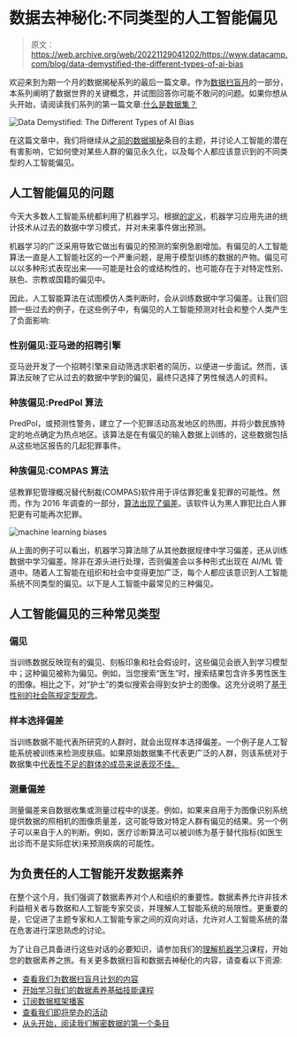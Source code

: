 # 数据去神秘化:不同类型的人工智能偏见

> 原文：<https://web.archive.org/web/20221129041202/https://www.datacamp.com/blog/data-demystified-the-different-types-of-ai-bias>

欢迎来到为期一个月的数据揭秘系列的最后一篇文章。作为[数据扫盲月](https://web.archive.org/web/20220909225543/https://www.datacamp.com/data-literacy-month/)的一部分，本系列阐明了数据世界的关键概念，并试图回答你可能不敢问的问题。如果你想从头开始，请阅读我们系列的第一篇文章:[什么是数据集？](https://web.archive.org/web/20220909225543/https://www.datacamp.com/blog/data-demystified-what-exactly-is-data)

![Data Demystified: The Different Types of AI Bias](img/64ffb9107ddee11d74e57d6438dd40d7.png)

在这篇文章中，我们将继续从[之前的数据揭秘](https://web.archive.org/web/20220909225543/https://www.datacamp.com/blog/data-demystified-avoiding-the-ai-hype-trap)条目的主题，并讨论人工智能的潜在有害影响，它如何使对某些人群的偏见永久化，以及每个人都应该意识到的不同类型的人工智能偏见。

## 人工智能偏见的问题

今天大多数人工智能系统都利用了机器学习。根据[的定义](https://web.archive.org/web/20220909225543/https://www.datacamp.com/blog/data-demystified-the-difference-between-data-science-machine-learning-deep-learning-and-artificial-intelligence)，机器学习应用先进的统计技术从过去的数据中学习模式，并对未来事件做出预测。

机器学习的广泛采用导致它做出有偏见的预测的案例急剧增加。有偏见的人工智能算法一直是人工智能社区的一个严重问题，是用于模型训练的数据的产物。偏见可以以多种形式表现出来——可能是社会的或结构性的，也可能存在于对特定性别、肤色、宗教或国籍的偏见中。

因此，人工智能算法在试图模仿人类判断时，会从训练数据中学习偏差。让我们回顾一些过去的例子，在这些例子中，有偏见的人工智能预测对社会和整个人类产生了负面影响:

### 性别偏见:亚马逊的招聘引擎

亚马逊开发了一个招聘引擎来自动筛选求职者的简历，以便进一步面试。然而，该算法反映了它从过去的数据中学到的偏见，最终只选择了男性候选人的资料。

### 种族偏见:PredPol 算法

PredPol，或预测性警务，建立了一个犯罪活动高发地区的热图，并将少数民族特定的地点确定为热点地区。该算法是在有偏见的输入数据上训练的，这些数据包括从这些地区报告的几起犯罪事件。

### 种族偏见:COMPAS 算法

惩教罪犯管理概况替代制裁(COMPAS)软件用于评估罪犯重复犯罪的可能性。然而，作为 2016 年调查的一部分，[算法出现了偏差](https://web.archive.org/web/20220909225543/https://www.propublica.org/article/how-we-analyzed-the-compas-recidivism-algorithm)。该软件认为黑人罪犯比白人罪犯更有可能再次犯罪。

![machine learning biases](img/0c40afe64f233a50bcb1ef714c61eae7.png)

从上面的例子可以看出，机器学习算法除了从其他数据规律中学习偏差，还从训练数据中学习偏差。除非在源头进行处理，否则偏差会以多种形式出现在 AI/ML 管道中。随着人工智能在组织和社会中变得更加广泛，每个人都应该意识到人工智能系统不同类型的偏见。以下是人工智能中最常见的三种偏见。

## 人工智能偏见的三种常见类型

### 偏见

当训练数据反映现有的偏见、刻板印象和社会假设时，这些偏见会嵌入到学习模型中；这种偏见被称为偏见。例如，当您搜索“医生”时，搜索结果包含许多男性医生的图像。相比之下，对“护士”的类似搜索会得到女护士的图像。这充分说明了[基于性别的社会陈规定型观念](https://web.archive.org/web/20220909225543/https://towardsdatascience.com/gender-bias-word-embeddings-76d9806a0e17)。

### 样本选择偏差

当训练数据不能代表所研究的人群时，就会出现样本选择偏差。一个例子是人工智能系统被训练来检测皮肤癌。如果原始数据集不代表更广泛的人群，则该系统对于数据集中[代表性不足的群体的成员来说表现不佳。](https://web.archive.org/web/20220909225543/https://www.theguardian.com/society/2021/nov/09/ai-skin-cancer-diagnoses-risk-being-less-accurate-for-dark-skin-study#:~:text=AI%20skin%20cancer%20diagnoses%20risk%20being%20less%20accurate%20for%20dark%20skin%20%E2%80%93%20study,-This%20article%20is&text=AI%20systems%20being%20developed%20to,with%20dark%20skin%2C%20research%20suggests.)

### 测量偏差

测量偏差来自数据收集或测量过程中的误差。例如，如果来自用于为图像识别系统提供数据的照相机的图像质量差，这可能导致对特定人群有偏见的结果。另一个例子可以来自于人的判断。例如，医疗诊断算法可以被训练为基于替代指标(如医生出诊而不是实际症状)来预测疾病的可能性。

## 为负责任的人工智能开发数据素养

在整个这个月，我们强调了数据素养对个人和组织的重要性。数据素养允许非技术利益相关者与数据和人工智能专家交谈，并理解人工智能系统的局限性。更重要的是，它促进了主题专家和人工智能专家之间的双向对话，允许对人工智能系统的潜在危害进行深思熟虑的讨论。

为了让自己具备进行这些对话的必要知识，请参加我们的[理解机器学习](https://web.archive.org/web/20220909225543/https://www.datacamp.com/courses/machine-learning-for-everyone)课程，开始您的数据素养之旅。有关更多数据扫盲和数据去神秘化的内容，请查看以下资源:

*   [查看我们为数据扫盲月计划的内容](https://web.archive.org/web/20220909225543/https://www.datacamp.com/data-literacy-month/)
*   [开始学习我们的数据素养基础技能课程](https://web.archive.org/web/20220909225543/https://www.datacamp.com/tracks/data-literacy-fundamentals)
*   [订阅数据框架播客](https://web.archive.org/web/20220909225543/https://www.datacamp.com/podcast)
*   [查看我们即将举办的活动](https://web.archive.org/web/20220909225543/https://www.datacamp.com/webinars)
*   [从头开始，阅读我们解密数据的第一个条目](https://web.archive.org/web/20220909225543/https://www.datacamp.com/blog/data-demystified-what-exactly-is-data)